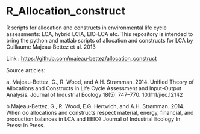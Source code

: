 # R_Allocation_construct
R scripts for allocation and constructs in environmental life cycle assessments: LCA, hybrid LCIA, EIO-LCA etc.
This repository is intended to bring the python and matlab scripts of allocation and constructs 
for LCA by Guillaume Majeau-Bettez et al. 2013

Link : https://github.com/majeau-bettez/allocation_construct

Source articles:

a. Majeau-Bettez, G., R. Wood, and A.H. Strømman. 2014. Unified Theory of Allocations and Constructs in Life Cycle Assessment 
and Input-Output Analysis. Journal of Industrial Ecology 18(5): 747–770. 10.1111/jiec.12142

b.Majeau-Bettez, G., R. Wood, E.G. Hertwich, and A.H. Strømman. 2014. When do allocations and constructs respect material,
energy, financial, and production balances in LCA and EEIO? Journal of Industrial Ecology In Press: In Press.

